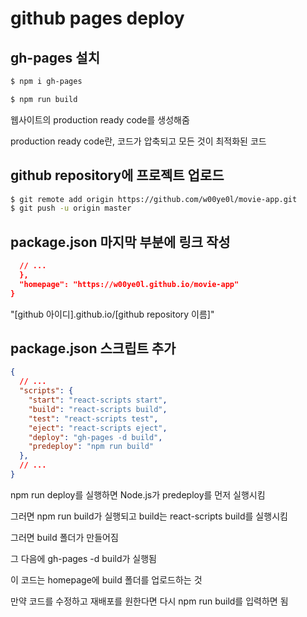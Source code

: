 # github pages deploy

## gh-pages 설치

```bash
$ npm i gh-pages
```



```bash
$ npm run build
```

웹사이트의 production ready code를 생성해줌

production ready code란, 코드가 압축되고 모든 것이 최적화된 코드



## github repository에 프로젝트 업로드

```bash
$ git remote add origin https://github.com/w00ye0l/movie-app.git
$ git push -u origin master
```



## package.json 마지막 부분에 링크 작성

```json
  // ...
  },
  "homepage": "https://w00ye0l.github.io/movie-app"
}
```

"[github 아이디].github.io/[github repository 이름]"



## package.json 스크립트 추가

```json
{ 
  // ...
  "scripts": {
    "start": "react-scripts start",
    "build": "react-scripts build",
    "test": "react-scripts test",
    "eject": "react-scripts eject",
    "deploy": "gh-pages -d build",
    "predeploy": "npm run build"
  },
  // ...
}
```

npm run deploy를 실행하면 Node.js가 predeploy를 먼저 실행시킴

그러면 npm run build가 실행되고 build는 react-scripts build를 실행시킴

그러면 build 폴더가 만들어짐

그 다음에 gh-pages -d build가 실행됨

이 코드는 homepage에 build 폴더를 업로드하는 것



만약 코드를 수정하고 재배포를 원한다면 다시 npm run build를 입력하면 됨